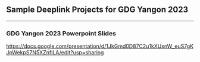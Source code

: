 ## Sample Deeplink Projects for GDG Yangon 2023

____

### GDG Yangon 2023 Powerpoint Slides

https://docs.google.com/presentation/d/1JkGmd0D87C2u1kXUxnW_euS7gKJpWekpS7N5XZnfILA/edit?usp=sharing


